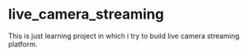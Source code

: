 # live_camera_streaming
This is just learning project in which i try to build live camera streaming platform.
